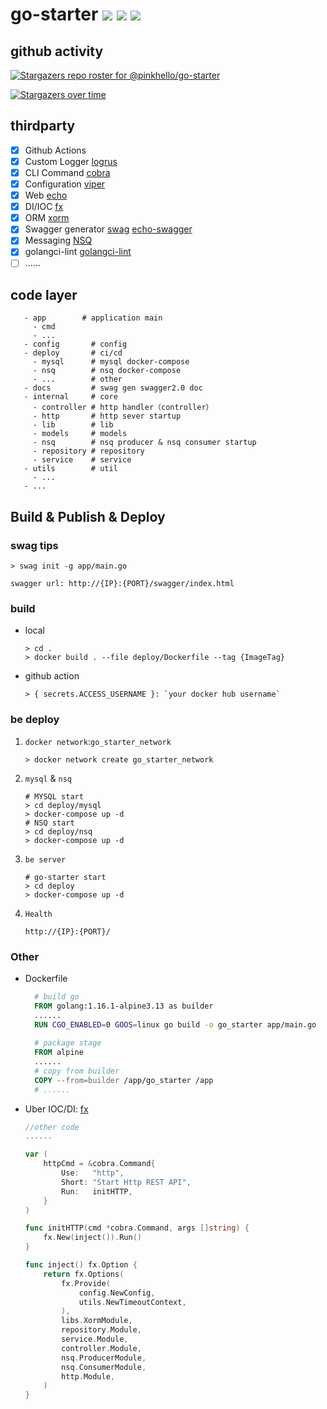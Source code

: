# go-starter ![](https://img.shields.io/github/stars/pinkhello/go-starter?color=0088ff) ![](https://img.shields.io/github/forks/pinkhello/go-starter?color=0088ff) ![](https://img.shields.io/github/issues/pinkhello/go-starter?color=0088ff)

## github activity

[![Stargazers repo roster for @pinkhello/go-starter](https://reporoster.com/stars/pinkhello/go-starter)](https://github.com/pinkhello/go-starter/stargazers)

[![Stargazers over time](https://starchart.cc/pinkhello/go-starter.svg)](https://starchart.cc/pinkhello/go-starter)


## thirdparty
- [X] Github Actions
- [X] Custom Logger [logrus](https://github.com/sirupsen/logrus)
- [X] CLI Command [cobra](https://github.com/spf13/cobra)
- [X] Configuration [viper](https://github.com/spf13/viper)
- [X] Web [echo](https://github.com/labstack/echo)
- [X] DI/IOC [fx](https://github.com/uber-go/fx)
- [X] ORM [xorm](https://github.com/go-xorm/xorm)
- [X] Swagger generator [swag](https://github.com/swaggo/swag) [echo-swagger](https://github.com/swaggo/echo-swagger)
- [X] Messaging [NSQ](https://github.com/nsqio/nsq)
- [X] golangci-lint [golangci-lint](https://github.com/golangci/golangci-lint)
- [ ] ......

## code layer
```shell
   - app        # application main
     - cmd
     - ... 
   - config       # config
   - deploy       # ci/cd
     - mysql      # mysql docker-compose
     - nsq        # nsq docker-compose
     - ...        # other     
   - docs         # swag gen swagger2.0 doc
   - internal     # core 
     - controller # http handler（controller）
     - http       # http sever startup
     - lib        # lib
     - models     # models
     - nsq        # nsq producer & nsq consumer startup
     - repository # repository 
     - service    # service
   - utils        # util
     - ... 
   - ...
```

## Build & Publish & Deploy

### swag tips
```shell
> swag init -g app/main.go
```
`swagger url: http://{IP}:{PORT}/swagger/index.html`

### build
- local
    ```shell
    > cd .
    > docker build . --file deploy/Dockerfile --tag {ImageTag}
    ```
- github action 
  ```shell
  > { secrets.ACCESS_USERNAME }: `your docker hub username`
  ```

### be deploy
1. `docker network`:`go_starter_network`
    ```shell
    > docker network create go_starter_network
    ```
2. `mysql` & `nsq`
    ```shell
    # MYSQL start
    > cd deploy/mysql
    > docker-compose up -d
    # NSQ start
    > cd deploy/nsq
    > docker-compose up -d
    ```
3. `be server`
    ```shell
    # go-starter start
    > cd deploy
    > docker-compose up -d
    ```
4. `Health`
    ```shell
    http://{IP}:{PORT}/
    ```


### Other
- Dockerfile 
  ```dockerfile
    # build go 
    FROM golang:1.16.1-alpine3.13 as builder
    ......
    RUN CGO_ENABLED=0 GOOS=linux go build -o go_starter app/main.go
    
    # package stage
    FROM alpine
    ......
    # copy from builder
    COPY --from=builder /app/go_starter /app
    # ......
  ```
  
- Uber IOC/DI: [fx](https://pkg.go.dev/go.uber.org/fx)
  
    ```go
    //other code
    ......
    
    var (
        httpCmd = &cobra.Command{
            Use:   "http",
            Short: "Start Http REST API",
            Run:   initHTTP,
        }
    )
    
    func initHTTP(cmd *cobra.Command, args []string) {
        fx.New(inject()).Run()
    }
    
    func inject() fx.Option {
        return fx.Options(
            fx.Provide(
                config.NewConfig,
                utils.NewTimeoutContext,
            ),
            libs.XormModule,
            repository.Module,
            service.Module,
            controller.Module,
            nsq.ProducerModule,
            nsq.ConsumerModule,
            http.Module,
        )
    }
    
    ```


